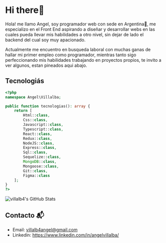 # Hi there👋
Hola! me llamo Angel, soy programador web con sede en Argentina🌴, me especializo en el Front End aspirando a diseñar y desarrollar webs en las cuales pueda llevar mis habilidades a otro nivel, sin dejar de lado el backend del cual soy muy apacionado. 

Actualmente me encuentro en busqueda laboral con muchas ganas de hallar mi primer empleo como programador, mientras tanto sigo perfeccionando mis habilidades trabajando en proyectos propios, te invito a ver algunos, estan pineados aqui abajo.

## Tecnologiás

```php
<?php
namespace Angel\Villalba;

public function tecnologias(): array {
    return [
        Html::class,
        Css::class,
        Javascript::class,
        Typescript::class,
        React::class,
        Redux::class,
        NodeJS::class,
        Express::class,
        Sql::class,
        Sequelize::class,
        MongoDB::class,
        Mongoose::class,
        Git::class,
        Figma::class
    ];
}
?>
```
<img src="https://github-readme-stats.vercel.app/api?username=villalb4&show_icons=true&theme=onedark" alt="villalb4's GitHub Stats">

## Contacto 📬
- Email: villalb4angel@gmail.com
- Linkedin: https://www.linkedin.com/in/angelvillalba/
